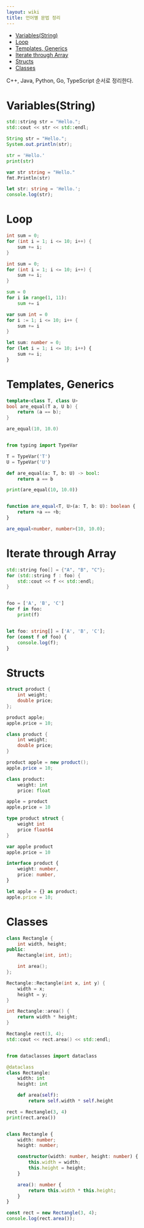 ```yaml
---
layout: wiki 
title: 언어별 문법 정리
---
```


<!-- TOC -->

- [Variables(String)](#variablesstring)
- [Loop](#loop)
- [Templates, Generics](#templates-generics)
- [Iterate through Array](#iterate-through-array)
- [Structs](#structs)
- [Classes](#classes)

<!-- /TOC -->
C++, Java, Python, Go, TypeScript 순서로 정리한다.

# Variables(String)
```c++
std::string str = "Hello.";
std::cout << str << std::endl;
```
```java
String str = "Hello.";
System.out.println(str);
```
```python
str = 'Hello.'
print(str)
```
```go
var str string = "Hello."
fmt.Println(str)
```
```typescript
let str: string = 'Hello.';
console.log(str);
```

# Loop
```c++
int sum = 0;
for (int i = 1; i <= 10; i++) {
    sum += i;
}
```
```java
int sum = 0;
for (int i = 1; i <= 10; i++) {
    sum += i;
}
```
```python
sum = 0
for i in range(1, 11):
    sum += i
```
```go
var sum int = 0
for i := 1; i <= 10; i++ {
    sum += i
}
```
```typescript
let sum: number = 0;
for (let i = 1; i <= 10; i++) {
    sum += i;
}
```

# Templates, Generics
```c++
template<class T, class U>
bool are_equal(T a, U b) {
    return (a == b);
}

are_equal(10, 10.0)
```
```java
```
```python
from typing import TypeVar

T = TypeVar('T')
U = TypeVar('U')

def are_equal(a: T, b: U) -> bool:
    return a == b

print(are_equal(10, 10.0))
```
```go
```
```typescript
function are_equal<T, U>(a: T, b: U): boolean {
    return +a == +b;
}

are_equal<number, number>(10, 10.0);
```

# Iterate through Array
```c++
std::string foo[] = {"A", "B", "C"};
for (std::string f : foo) {
    std::cout << f << std::endl;
}
```
```java
```
```python
foo = ['A', 'B', 'C']
for f in foo:
    print(f)
```
```go
```
```typescript
let foo: string[] = ['A', 'B', 'C'];
for (const f of foo) {
    console.log(f);
}
```

# Structs
```c++
struct product {
    int weight;
    double price;
};

product apple;
apple.price = 10;
```
```java
class product {
    int weight;
    double price;
}

product apple = new product();
apple.price = 10;
```
```python
class product:
    weight: int
    price: float

apple = product
apple.price = 10
```
```go
type product struct {
	weight int
	price float64
}

var apple product
apple.price = 10
```
```typescript
interface product {
    weight: number,
    price: number,
}

let apple = {} as product;
apple.price = 10;
```

# Classes
```c++
class Rectangle {
    int width, height;
public:
    Rectangle(int, int);

    int area();
};

Rectangle::Rectangle(int x, int y) {
    width = x;
    height = y;
}

int Rectangle::area() {
    return width * height;
}

Rectangle rect(3, 4);
std::cout << rect.area() << std::endl;
```
```java
```
```python
from dataclasses import dataclass

@dataclass
class Rectangle:
    width: int
    height: int

    def area(self):
        return self.width * self.height

rect = Rectangle(3, 4)
print(rect.area())
```
```go
```
```typescript
class Rectangle {
    width: number;
    height: number;

    constructor(width: number, height: number) {
        this.width = width;
        this.height = height;
    }

    area(): number {
        return this.width * this.height;
    }
}

const rect = new Rectangle(3, 4);
console.log(rect.area());
```